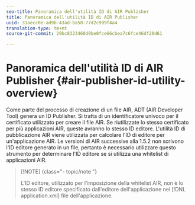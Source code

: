 ```yaml
---
seo-title: Panoramica dell'utilità ID di AIR Publisher
title: Panoramica dell'utilità ID di AIR Publisher
uuid: 31aecc0e-ad9b-43ad-ba58-77d2c999f4a4
translation-type: tm+mt
source-git-commit: 29bc8323460d9be0fce66cbea7c6fce46df20d61

---
```



# Panoramica dell&#39;utilità ID di AIR Publisher {#air-publisher-id-utility-overview}

Come parte del processo di creazione di un file AIR, ADT (AIR Developer Tool) genera un ID Publisher. Si tratta di un identificatore univoco per il certificato utilizzato per creare il file AIR. Se riutilizzate lo stesso certificato per più applicazioni AIR, queste avranno lo stesso ID editore. L&#39;utilità ID di pubblicazione AIR viene utilizzata per calcolare l&#39;ID di editore per un&#39;applicazione AIR. Le versioni di AIR successive alla 1.5.2 non scrivono l&#39;ID editore generato in un file, pertanto è necessario utilizzare questo strumento per determinare l&#39;ID editore se si utilizza una whitelist di applicazioni AIR.

>[!NOTE] {class=&quot;- topic/note &quot;}
>
>L&#39;ID editore, utilizzato per l&#39;imposizione della whitelist AIR, non è lo stesso ID editore specificato dall&#39;editore dell&#39;applicazione nel [!DNL application.xml] file dell&#39;applicazione.

